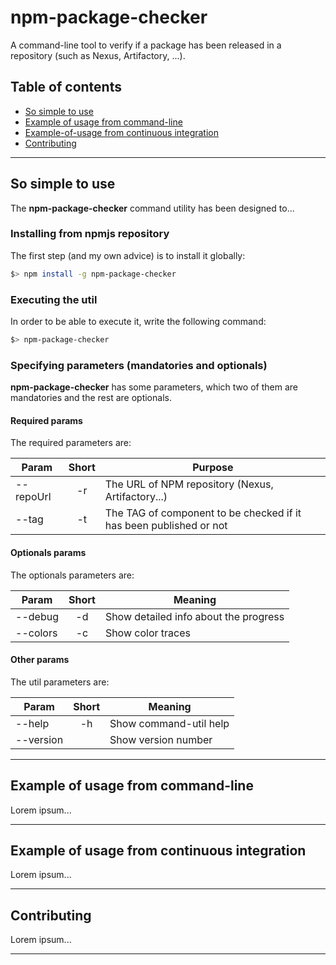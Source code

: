 # npm-package-checker
A command-line tool to verify if a package has been released in a repository (such as Nexus, Artifactory, ...).
## Table of contents
- [So simple to use](#so-simple-to-use)
- [Example of usage from command-line](#example-of-usage-from-command-line)
- [Example-of-usage from continuous integration](#example-of-usage-from-continuous-integration)
- [Contributing](#contributing)

---

## So simple to use
The __npm-package-checker__ command utility has been designed to...
### Installing from npmjs repository
The first step (and my own advice) is to install it globally:
```bash
$> npm install -g npm-package-checker
```
### Executing the util
In order to be able to execute it, write the following command:
```bash
$> npm-package-checker
```
### Specifying parameters (mandatories and optionals)
__npm-package-checker__ has some parameters, which two of them are mandatories and the rest are optionals.
#### Required params
The required parameters are:

| Param         | Short | Purpose |
| ---           | :---: |   ---   |
| --repoUrl     | -r    | The URL of NPM repository (Nexus, Artifactory...) |
| --tag         | -t    | The TAG of component to be checked if it has been published or not |

#### Optionals params
The optionals parameters are:

| Param         | Short | Meaning |
| ---           | :---: |   ---   |
| --debug       | -d    | Show detailed info about the progress |
| --colors      | -c    | Show color traces |

#### Other params
The util parameters are:

| Param         | Short | Meaning |
| ---           | :---: |   ---   |
| --help        | -h    | Show command-util help |
| --version     |       | Show version number |

---

## Example of usage from command-line
Lorem ipsum...

---

## Example of usage from continuous integration
Lorem ipsum...

---

## Contributing
Lorem ipsum...

---
